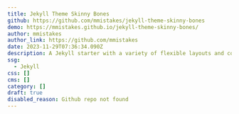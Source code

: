 ```yaml
---
title: Jekyll Theme Skinny Bones
github: https://github.com/mmistakes/jekyll-theme-skinny-bones
demo: https://mmistakes.github.io/jekyll-theme-skinny-bones/
author: mmistakes
author_link: https://github.com/mmistakes
date: 2023-11-29T07:36:34.090Z
description: A Jekyll starter with a variety of flexible layouts and components.
ssg:
  - Jekyll
css: []
cms: []
category: []
draft: true
disabled_reason: Github repo not found
---
```


